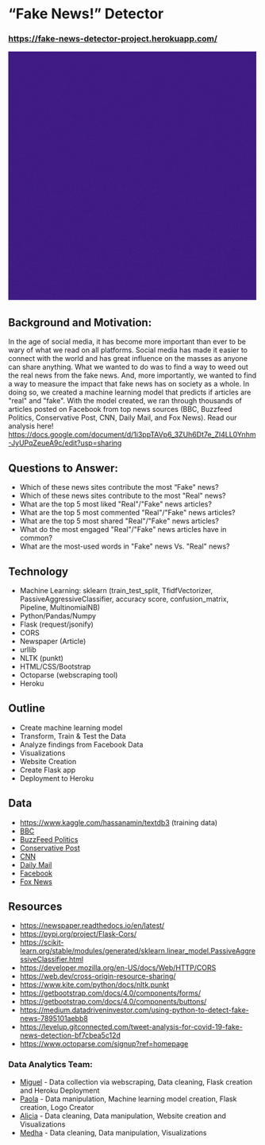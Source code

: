# “Fake News!” Detector
### https://fake-news-detector-project.herokuapp.com/


![Logo](Image/new_fake_logo.gif)

## Background and Motivation: 

In the age of social media, it has become more important than ever to be wary of what we read on all platforms. Social media has made it easier to connect with the world and has great influence on the masses as anyone can share anything. What we wanted to do was to find a way to weed out the real news from the fake news. And, more importantly, we wanted to find a way to measure the impact that fake news has on society as a whole. In doing so, we created a machine learning model that predicts if articles are "real" and "fake".  With the model created, we ran through thousands of articles posted on Facebook from top news sources (BBC, Buzzfeed Politics, Conservative Post, CNN, Daily Mail, and Fox News).
Read our analysis here! https://docs.google.com/document/d/1i3ppTAVp6_3ZUh6Dt7e_Zl4LL0Ynhm-JyUPqZeueA9c/edit?usp=sharing

## Questions to Answer:

  * Which of these news sites contribute the most “Fake" news?
  * Which of these news sites contribute to the most "Real" news?
  * What are the top 5 most liked "Real"/"Fake" news articles?
  * What are the top 5 most commented "Real"/"Fake" news articles?
  * What are the top 5 most shared "Real"/"Fake" news articles?
  * What do the most engaged "Real"/"Fake" news articles have in common?
  * What are the most-used words in "Fake" news Vs. "Real" news?

## Technology

 * Machine Learning: sklearn (train_test_split, TfidfVectorizer, PassiveAggressiveClassifier, accuracy score, confusion_matrix, Pipeline, MultinomialNB)
 * Python/Pandas/Numpy
 * Flask (request/jsonify)
 * CORS
 * Newspaper (Article)
 * urllib
 * NLTK (punkt)
 * HTML/CSS/Bootstrap
 * Octoparse (webscraping tool)
 * Heroku

## Outline 

 * Create  machine learning model
 * Transform, Train & Test the Data
 * Analyze findings from Facebook Data
 * Visualizations 
 * Website Creation 
 * Create Flask app
 * Deployment to Heroku

## Data

* https://www.kaggle.com/hassanamin/textdb3 (training data)
* [BBC](https://www.bbc.com/)
* [BuzzFeed Politics](https://www.buzzfeednews.com/section/politics)
* [Conservative Post]()
* [CNN](https://www.cnn.com/)
* [Daily Mail](https://www.dailymail.co.uk/ushome/index.html)
* [Facebook](https://www.facebook.com/)
* [Fox News](https://www.foxnews.com/)

## Resources

*  https://newspaper.readthedocs.io/en/latest/
*  https://pypi.org/project/Flask-Cors/
*  https://scikit-learn.org/stable/modules/generated/sklearn.linear_model.PassiveAggressiveClassifier.html
*  https://developer.mozilla.org/en-US/docs/Web/HTTP/CORS
*  https://web.dev/cross-origin-resource-sharing/
*  https://www.kite.com/python/docs/nltk.punkt
*  https://getbootstrap.com/docs/4.0/components/forms/
*  https://getbootstrap.com/docs/4.0/components/buttons/
*  https://medium.datadriveninvestor.com/using-python-to-detect-fake-news-7895101aebb8
*  https://levelup.gitconnected.com/tweet-analysis-for-covid-19-fake-news-detection-bf7cbea5c12d
*  https://www.octoparse.com/signup?ref=homepage


### Data Analytics Team:
* [Miguel](https://github.com/52Godfrey) - Data collection via webscraping, Data cleaning, Flask creation and Heroku Deployment 
* [Paola](https://github.com/paola1395) - Data manipulation, Machine learning model creation, Flask creation, Logo Creator
* [Alicia](https://github.com/aliciasply) - Data cleaning, Data manipulation, Website creation and Visualizations
* [Medha](https://github.com/medha795) - Data cleaning, Data manipulation, Visualizations


